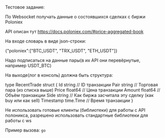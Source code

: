 Тестовое задание:

По Websocket получать данные о состоявшихся сделках с биржи Poloniex

API описан тут https://docs.poloniex.com/#price-aggregated-book

На входе словарь в виде json-строки:

{"poloniex":["BTC_USDT", "TRX_USDT", "ETH_USDT"]}

Надо подписаться на данные пары(в их API они перевёрнутые, например USDT_BTC)

На выходе(лог в консоль) должна быть структура:

type RecentTrade struct {
    Id        string    // ID транзакции
    Pair      string    // Торговая пара (из списка выше)
    Price     float64   // Цена транзакции
    Amount    float64   // Объём транзакции
    Side      string    // Как биржа засчитала эту сделку (как buy или как sell)
    Timestamp time.Time // Время транзакции
}

Не использовать готовые клиенты (библиотеки) для работы с API полоникса, разрешено использовать стандартные библиотеки для работы с ws

Пример вызова:
`go `
